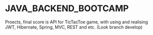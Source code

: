 # JAVA_BACKEND_BOOTCAMP
Proects, final score is API for TicTacToe game, with using and realising JWT, Hibernate, Spring, MVC, REST and etc. (Look branch develop)
